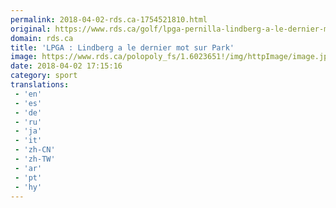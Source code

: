 ```yaml
---
permalink: 2018-04-02-rds.ca-1754521810.html
original: https://www.rds.ca/golf/lpga-pernilla-lindberg-a-le-dernier-mot-sur-inbee-park-et-gagne-son-premier-titre-1.6023650?localLinksEnabled=false
domain: rds.ca
title: 'LPGA : Lindberg a le dernier mot sur Park'
image: https://www.rds.ca/polopoly_fs/1.6023651!/img/httpImage/image.jpg_gen/derivatives/details-xhdpi/image.jpg
date: 2018-04-02 17:15:16
category: sport
translations: 
 - 'en'
 - 'es'
 - 'de'
 - 'ru'
 - 'ja'
 - 'it'
 - 'zh-CN'
 - 'zh-TW'
 - 'ar'
 - 'pt'
 - 'hy'
---
```


